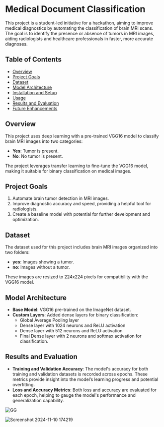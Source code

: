 # Medical Document Classification

This project is a student-led initiative for a hackathon, aiming to improve medical diagnostics by automating the classification of brain MRI scans. The goal is to identify the presence or absence of tumors in MRI images, aiding radiologists and healthcare professionals in faster, more accurate diagnoses.

## Table of Contents
- [Overview](#overview)
- [Project Goals](#project-goals)
- [Dataset](#dataset)
- [Model Architecture](#model-architecture)
- [Installation and Setup](#installation-and-setup)
- [Usage](#usage)
- [Results and Evaluation](#results-and-evaluation)
- [Future Enhancements](#future-enhancements)

## Overview
This project uses deep learning with a pre-trained VGG16 model to classify brain MRI images into two categories:
- **Yes**: Tumor is present.
- **No**: No tumor is present.

The project leverages transfer learning to fine-tune the VGG16 model, making it suitable for binary classification on medical images.

## Project Goals
1. Automate brain tumor detection in MRI images.
2. Improve diagnostic accuracy and speed, providing a helpful tool for radiologists.
3. Create a baseline model with potential for further development and optimization.

## Dataset
The dataset used for this project includes brain MRI images organized into two folders:
- **yes**: Images showing a tumor.
- **no**: Images without a tumor.

These images are resized to 224x224 pixels for compatibility with the VGG16 model.

## Model Architecture
- **Base Model**: VGG16 pre-trained on the ImageNet dataset.
- **Custom Layers**: Added dense layers for binary classification:
  - Global Average Pooling layer
  - Dense layer with 1024 neurons and ReLU activation
  - Dense layer with 512 neurons and ReLU activation
  - Final Dense layer with 2 neurons and softmax activation for classification.
## Results and Evaluation
- **Training and Validation Accuracy**: The model's accuracy for both training and validation datasets is recorded across epochs. These metrics provide insight into the model’s learning progress and potential overfitting.
- **Loss and Accuracy Metrics**: Both loss and accuracy are evaluated for each epoch, helping to gauge the model's performance and generalization capability.




![GG](https://github.com/user-attachments/assets/9a2ab294-a9fd-4837-8880-faeb4fd5676c)


![Screenshot 2024-11-10 174219](https://github.com/user-attachments/assets/3cdba0ff-d5d9-4b76-81c6-a2046d85bb88)
